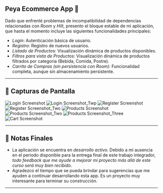 ## Peya Ecommerce App 🛒

Dado que enfrenté problemas de incompatibilidad de dependencias relacionadas con *Room* y *Hilt*, presento el bloque estable de mi aplicación, que hasta el momento incluye las siguientes funcionalidades principales:

- *Login*: Autenticación básica de usuario.  
- *Registro*: Registro de nuevos usuarios.  
- *Listado de Productos*: Visualización dinámica de productos disponibles.
- *Filtros para vista de Productos*: Visualización dinámica de productos filtrados por categoria (Bebida, Comida, Postre).  
- *Carrito de Compras (sin persistencia con Room)*: Funcionalidad completa, aunque sin almacenamiento persistente.

---

## 📸 Capturas de Pantalla

![Login Screenshot](app/sampledatapreview/imgskt/1login.jpeg)
![Login Screenshot_Twp](app/sampledatapreview/imgskt/2loginerrors.jpeg)
![Register Screenshot](app/sampledatapreview/imgskt/3register.jpeg)
![Register Screenshot_Two](app/sampledatapreview/imgskt/4registererrors.jpeg)
![Products Screenshot](app/sampledatapreview/imgskt/5products.jpeg)
![Products Screenshot_Two](app/sampledatapreview/imgskt/6searchfilter.jpeg)
![Products Screenshot_Three](app/sampledatapreview/imgskt/7categoryfilter.jpeg)
![Cart Screenshot](app/sampledatapreview/imgskt/8cart.jpeg)

---

## 📝 Notas Finales
- La aplicación se encuentra en *desarrollo activo*. Debido a mi ausencia en el periodo disponible para la entrega final de este trabajo integrador, *todo feedback que me ayude a mejorar mi proyecto más allá de este curso será muy bien recibido*.
- Agradezco el tiempo que se pueda brindar para sugerencias que me ayuden a continuar desarrollando esta app. Es un proyecto muy interesante para terminar su construcción.

---
